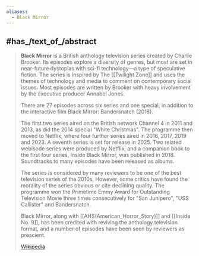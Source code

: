 ```yaml
---
aliases:
  - Black Mirror
---
```


## #has_/text_of_/abstract 

> **Black Mirror** is a British anthology television series created by Charlie Brooker. 
> Its episodes explore a diversity of genres, but most are set in near-future dystopias 
> with sci-fi technology—a type of speculative fiction. 
> The series is inspired by The [[Twilight Zone]] and uses the themes of technology and media 
> to comment on contemporary social issues. 
> Most episodes are written by Brooker 
> with heavy involvement by the executive producer Annabel Jones.
>
> There are 27 episodes across six series and one special, 
> in addition to the interactive film Black Mirror: Bandersnatch (2018). 
> 
> The first two series aired on the British network Channel 4 in 2011 and 2013, 
> as did the 2014 special "White Christmas". 
> The programme then moved to Netflix, where four further series aired in 2016, 2017, 2019 and 2023. 
> A seventh series is set for release in 2025. 
> Two related webisode series were produced by Netflix, 
> and a companion book to the first four series, Inside Black Mirror, was published in 2018. 
> Soundtracks to many episodes have been released as albums.
>
> The series is considered by many reviewers to be one of the best television series of the 2010s. 
> However, some critics have found the morality of the series obvious or cite declining quality. 
> The programme won the Primetime Emmy Award for Outstanding Television Movie 
> three times consecutively for "San Junipero", "USS Callister" and Bandersnatch. 
> 
> Black Mirror, along with [[AHS(American_Horror_Story)]] and [[Inside No. 9]], 
> has been credited with reviving the anthology television format, 
> and a number of episodes have been seen by reviewers as prescient.
>
> [Wikipedia](https://en.wikipedia.org/wiki/Black%20Mirror)



